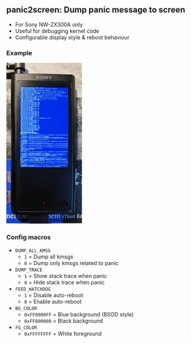 ## panic2screen: Dump panic message to screen

* For Sony NW-ZX300A only
* Useful for debugging kernel code
* Configurable display style & reboot behaviour

### Example

![panic2screen](panic2screen.jpg)

### Config macros

* `DUMP_ALL_KMSG`
    * `1` = Dump all kmsgs
    * `0` = Dump only kmsgs related to panic
* `DUMP_TRACE`
    * `1` = Show stack trace when panic
    * `0` = Hide stack trace when panic
* `FEED_WATCHDOG`
    * `1` = Disable auto-reboot
    * `0` = Enable auto-reboot
* `BG_COLOR`
    * `0xFF0000FF` = Blue background (BSOD style)
    * `0xFF000000` = Black background
* `FG_COLOR`
    * `0xFFFFFFFF` = White foreground
